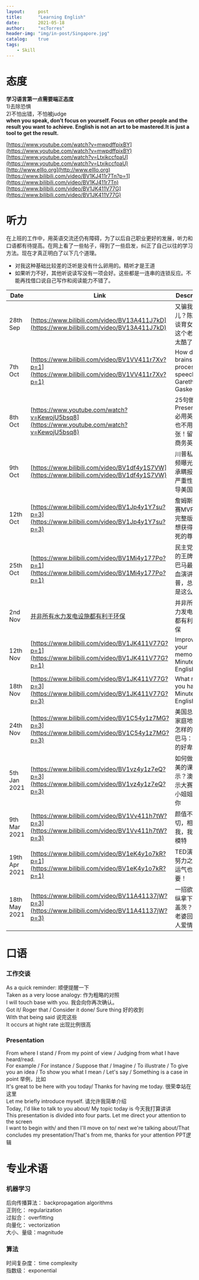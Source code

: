 ```yaml
---
layout:     post
title:      "Learning English"
date:       2021-05-18
author:     "xcTorres"
header-img: "img/in-post/Singapore.jpg"
catalog:    true
tags:
    - Skill
---
```

# 态度
**学习语言第一点需要端正态度**  
1)去除恐惧  
2)不怕出错，不怕被judge  
**when you speak, don’t focus on yourself. Focus on other people and the result you want to achieve. 
English is not an art to be mastered.It is just a tool to get the result.** 

[https://www.youtube.com/watch?v=mwpdffpixBY](https://www.youtube.com/watch?v=mwpdffpixBY)  
[https://www.youtube.com/watch?v=LtxikccfpaU](https://www.youtube.com/watch?v=LtxikccfpaU)  
[http://www.elllo.org](http://www.elllo.org)  
[https://www.bilibili.com/video/BV1KJ411r7Tn?p=1](https://www.bilibili.com/video/BV1KJ411r7Tn)  
[https://www.bilibili.com/video/BV1JK411V77G](https://www.bilibili.com/video/BV1JK411V77G)

# 听力
在上班的工作中，用英语交流还仍有障碍，为了以后自己职业更好的发展，听力和口语都有待提高。在网上看了一些帖子，得到了一些启发，纠正了自己以往的学习方法。现在才真正明白了以下几个道理。  
- 对我这种基础比较差的泛听是没有什么卵用的。精听才是王道  
- 如果听力不好，其他听说读写没有一项会好。这些都是一连串的连锁反应。不能再找借口说自己写作和阅读能力不错了。  


| Date   |  Link  |  Description    |
| ----   |  ----  |      ----       |
| 28th Sep |[https://www.bilibili.com/video/BV13A411J7kD](https://www.bilibili.com/video/BV13A411J7kD)|  又骗我生女儿？陈冠希谈育女经；这个老爸也太酷了吧？  |
| 7th Oct |[https://www.bilibili.com/video/BV1VV411r7Xv?p=1](https://www.bilibili.com/video/BV1VV411r7Xv?p=1)|  How do our brains process speech - Gareth Gaskell |
| 8th Oct |[https://www.youtube.com/watch?v=KewojU5bsq8](https://www.youtube.com/watch?v=KewojU5bsq8)|  25句做Presentation必用英文 再也不用紧张！留学、商务英语 |
| 9th Oct |[https://www.bilibili.com/video/BV1df4y1S7VW](https://www.bilibili.com/video/BV1df4y1S7VW)|  川普私密音频曝光！亲承瞒报疫情严重性，误导美国民众 |
| 12th Oct |[https://www.bilibili.com/video/BV1Jp4y1Y7su?p=3](https://www.bilibili.com/video/BV1Jp4y1Y7su?p=3)|  詹姆斯总决赛MVP发言完整版：我想获得那该死的尊重 |
| 25th Oct |[https://www.bilibili.com/video/BV1Mi4y177Po?p=1](https://www.bilibili.com/video/BV1Mi4y177Po?p=1)|  民主党最后的王牌？奥巴马最新热血演讲：川普，总统不是这么当的 |
| 2nd Nov |[并非所有水力发电设施都有利于环保](https://dict.eudic.net/webting/desktopplay?id=3c018d6d-1b12-11eb-8659-00505686c5e6&token=QYN+eyJ0b2tlbiI6IiIsInVzZXJpZCI6IiIsInVybHNpZ24iOiJ1RFdGQys0R0pCMEVxWXRtcm0wVFZPb1lSOEU9IiwidCI6IkFCSU1UWXlOREV3TmpNeU9RPT0ifQ%3D%3D)|  并非所有水力发电设施都有利于环保 |
| 12th Nov |[https://www.bilibili.com/video/BV1JK411V77G?p=1](https://www.bilibili.com/video/BV1JK411V77G?p=1)|  Improving your memory - 6 Minute English |
| 18th Nov |[https://www.bilibili.com/video/BV1JK411V77G?p=3](https://www.bilibili.com/video/BV1JK411V77G?p=3)|  What makes you happy 6 Minute English |
| 24th Nov |[https://www.bilibili.com/video/BV1C54y1z7MG?p=3](https://www.bilibili.com/video/BV1C54y1z7MG?p=3)|  美国总统的家庭地位是怎样的？奥巴马：我真的好卑微 |  
| 5th Jan 2021|[https://www.bilibili.com/video/BV1vz4y1z7eQ?p=3](https://www.bilibili.com/video/BV1vz4y1z7eQ?p=3)|  如何做出完美的课堂展示？澳洲展示大赛冠军小姐姐教给你 |   
| 9th Mar 2021 |[https://www.bilibili.com/video/BV1Vv411h7tW?p=3](https://www.bilibili.com/video/BV1Vv411h7tW?p=3)|颜值不是一切，相信我，我是个模特|
| 19th Apr 2021 |[https://www.bilibili.com/video/BV1eK4y1o7kR?p=1](https://www.bilibili.com/video/BV1eK4y1o7kR?p=1)|TED演讲：努力之外，运气也很重要！|
| 18th May 2021 |[https://www.bilibili.com/video/BV11A41137jW?p=3](https://www.bilibili.com/video/BV11A41137jW?p=3)|一招欲擒故纵拿下比尔·盖茨？盖茨老婆回忆二人爱情故事|


# 口语  

### 工作交谈
As a quick reminder: 顺便提醒一下  
Taken as a very loose analogy: 作为粗略的对照  
I will touch base with you. 我会向你再次确认。  
Got it/ Roger that / Consider it done/ Sure thing 好的收到  
With that being said 说完这些  
It occurs at hight rate  出现比例很高

### Presentation
From where I stand / From my point of view / Judging from what I have heard/read.  
For example / For instance / Suppose that / Imagine / To illustrate / To give you an idea / To show you what I mean / Let's say / Something is a case in point   举例，比如  
It's great to be here with you today/ Thanks for having me today. 很荣幸站在这里  
Let me briefly introduce myself. 请允许我简单介绍  
Today, I'd like to talk to you about/ My topic today is 今天我打算讲讲  
This presentation is divided into four parts. Let me direct your attention to the screen  
I want to begin with/ and then I'll move on to/ next we're talking about/That concludes my presentation/That's from me, thanks for your attention  PPT逻辑




# 专业术语
### 机器学习  
后向传播算法： backpropagation algorithms  
正则化：  regularization  
过拟合：  overfitting  
向量化：  vectorization  
大小、量级：magnitude 

### 算法
时间复杂度： time complexity  
指数级： exponential
